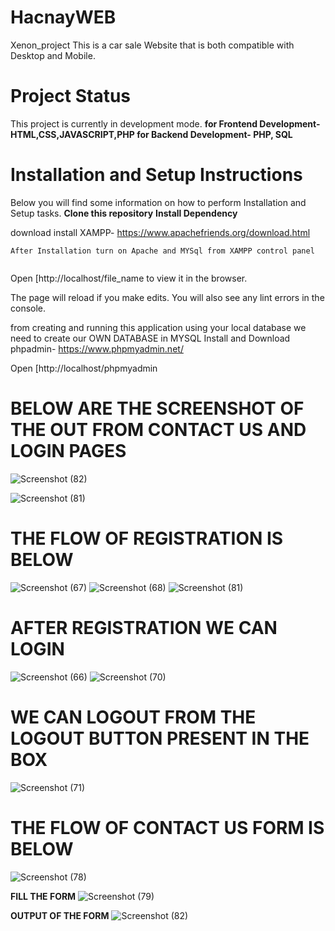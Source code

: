 # HacnayWEB


Xenon_project
This is a car sale Website that is both compatible with Desktop and Mobile.
# Project Status

This project is currently in development mode.
**for Frontend Development- HTML,CSS,JAVASCRIPT,PHP
for Backend  Development- PHP, SQL**

# Installation and Setup Instructions

Below you will find some information on how to perform Installation and Setup tasks.
**Clone this repository**
**Install Dependency**

download install XAMPP- https://www.apachefriends.org/download.html

```
After Installation turn on Apache and MYSql from XAMPP control panel
```
```Put your files in htdoc inside your XAMPP folder
```
Open [http://localhost/file_name to view it in the browser.

The page will reload if you make edits.
You will also see any lint errors in the console.


from creating and running this application using your local database we need to create our OWN DATABASE in MYSQL
Install and Download phpadmin- https://www.phpmyadmin.net/

Open [http://localhost/phpmyadmin

# BELOW ARE THE SCREENSHOT OF THE OUT FROM **CONTACT US** AND **LOGIN** PAGES 

![Screenshot (82)](https://user-images.githubusercontent.com/55694609/200970970-802e110f-316b-4d48-bb7e-d4440cd5c351.png)

![Screenshot (81)](https://user-images.githubusercontent.com/55694609/200970924-240b7715-7551-438e-9d21-baa80d031590.png)

# THE FLOW OF REGISTRATION IS BELOW

![Screenshot (67)](https://user-images.githubusercontent.com/55694609/200973787-fee828f1-f5af-448c-bf76-a730b14112d9.png)
![Screenshot (68)](https://user-images.githubusercontent.com/55694609/200973836-bab196a6-a3fe-485a-bde3-4337262ec5e2.png)
![Screenshot (81)](https://user-images.githubusercontent.com/55694609/200973935-3346822a-c2e7-457a-95c0-0e4ef5611a4f.png)
# AFTER REGISTRATION WE CAN LOGIN
![Screenshot (66)](https://user-images.githubusercontent.com/55694609/200974036-a1f9dd18-ded8-4b39-b4ad-e2cd899700c3.png)
![Screenshot (70)](https://user-images.githubusercontent.com/55694609/200974082-ed0f95d2-54d8-4d37-abd2-9083286bd4f0.png)
# WE CAN LOGOUT FROM THE LOGOUT BUTTON PRESENT IN THE BOX
![Screenshot (71)](https://user-images.githubusercontent.com/55694609/200974191-6599aa85-c57c-43a0-9ff5-12b3be00b348.png)


# THE FLOW OF CONTACT US FORM IS BELOW
![Screenshot (78)](https://user-images.githubusercontent.com/55694609/200974339-71558da3-4b2f-4260-86ad-87e0235183a4.png)

**FILL THE FORM**
![Screenshot (79)](https://user-images.githubusercontent.com/55694609/200974540-8c4ae4a9-192f-4aff-9ff4-58a8916bbc36.png)

**OUTPUT OF THE FORM**
![Screenshot (82)](https://user-images.githubusercontent.com/55694609/200974613-9f2a48da-f677-45c4-85a8-368fbe084847.png)











